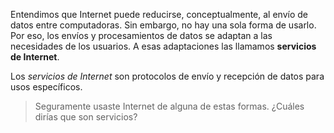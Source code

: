 Entendimos que Internet puede reducirse, conceptualmente, al envío de datos entre computadoras. Sin embargo, no hay una sola forma de usarlo. Por eso, los envíos y procesamientos de datos se adaptan a las necesidades de los usuarios. A esas adaptaciones las llamamos **servicios de Internet**.

Los _servicios de Internet_ son protocolos de envío y recepción de datos para usos específicos.

> Seguramente usaste Internet de alguna de estas formas. ¿Cuáles dirías que son servicios?
